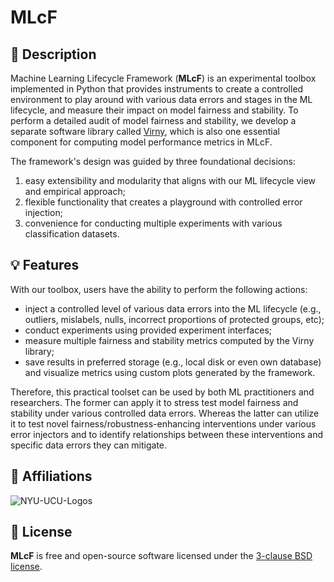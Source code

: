 # MLcF

## 📜 Description

Machine Learning Lifecycle Framework (**MLcF**) is an experimental toolbox implemented in Python that provides instruments 
to create a controlled environment to play around with various data errors and stages in the ML lifecycle, 
and measure their impact on model fairness and stability. To perform a detailed audit of model fairness and stability,
we develop a separate software library called [Virny](https://github.com/DataResponsibly/Virny), which is also one essential component 
for computing model performance metrics in MLcF.

The framework's design was guided by three foundational decisions:

1) easy extensibility and modularity that aligns with our ML lifecycle view and empirical approach; 
2) flexible functionality that creates a playground with controlled error injection; 
3) convenience for conducting multiple experiments with various classification datasets.


## 💡 Features

With our toolbox, users have the ability to perform the following actions:
* inject a controlled level of various data errors into the ML lifecycle (e.g., outliers, mislabels, nulls, incorrect proportions of protected groups, etc);
* conduct experiments using provided experiment interfaces;
* measure multiple fairness and stability metrics computed by the Virny library;
* save results in preferred storage (e.g., local disk or even own database) and visualize metrics using custom plots generated by the framework.

Therefore, this practical toolset can be used by both ML practitioners and researchers. The former can apply it
to stress test model fairness and stability under various controlled data errors. Whereas the latter can utilize it to test novel 
fairness/robustness-enhancing interventions under various error injectors and to identify relationships between 
these interventions and specific data errors they can  mitigate.


## 🤗 Affiliations

![NYU-UCU-Logos](https://user-images.githubusercontent.com/42843889/216840888-071bf184-f0e3-4a3e-94dc-c0d1c7784143.png)


## 📝 License

**MLcF** is free and open-source software licensed under the [3-clause BSD license](https://github.com/DataResponsibly/MLcF/blob/main/LICENSE).
